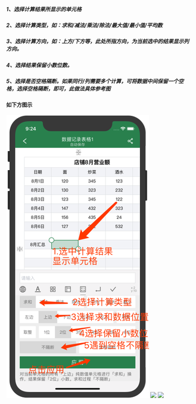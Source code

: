##### 1、选择计算结果所显示的单元格
##### 2、选择计算类型，如：求和/减法/乘法/除法/最大值/最小值/平均数
##### 3、选择计算方向，如：上方/下方等，此处所指方向，为当前选中的结果显示列方向。
##### 4、选择结果保留小数位数。
##### 5、选择是否空格隔断。如果同行/列需要多个计算，可将数据中间保留一个空格，选择空格隔断，即可，此做法具体参考图
#### 如下方图示
![markdown](19261132-1bf80afb146e2db8.png)
![](https://upload-images.jianshu.io/upload_images/19261132-509e3649599193ea.png?imageMogr2/auto-orient/strip%7CimageView2/2/w/1240)
![](https://upload-images.jianshu.io/upload_images/19261132-5f01547bad43c64a.png?imageMogr2/auto-orient/strip%7CimageView2/2/w/1240)
